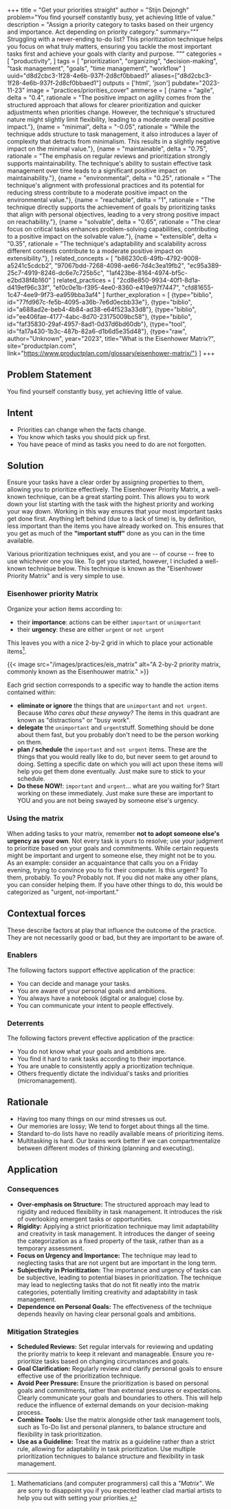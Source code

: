 +++
title = "Get your priorities straight"
author = "Stijn Dejongh"
problem="You find yourself constantly busy, yet achieving little of value."
description = "Assign a priority category to tasks based on their urgency and importance. Act depending on priority category."
summary="""
Struggling with a never-ending to-do list? This prioritization technique helps you focus on what truly matters, 
ensuring you tackle the most important tasks first and achieve your goals with clarity and purpose.
"""
categories = [
    "productivity",
]
tags = [
    "prioritization", "organizing", "decision-making", "task management", "goals", "time management", "workflow"
]
uuid="d8d2cbc3-1f28-4e6b-937f-2d8cf0bbaed1"
aliases=["d8d2cbc3-1f28-4e6b-937f-2d8cf0bbaed1"]
outputs = ['html', 'json']
pubdate="2023-11-23"
image = "practices/priorities_cover"
ammerse = [
  {name = "agile", delta = "0.4", rationale = "The positive impact on agility comes from the structured approach that allows for clearer prioritization and quicker adjustments when priorities change. However, the technique's structured nature might slightly limit flexibility, leading to a moderate overall positive impact."},
  {name = "minimal", delta = "-0.05", rationale = "While the technique adds structure to task management, it also introduces a layer of complexity that detracts from minimalism. This results in a slightly negative impact on the minimal value."},
  {name = "maintainable", delta = "0.75", rationale = "The emphasis on regular reviews and prioritization strongly supports maintainability. The technique's ability to sustain effective task management over time leads to a significant positive impact on maintainability."},
  {name = "environmental", delta = "0.25", rationale = "The technique's alignment with professional practices and its potential for reducing stress contribute to a moderate positive impact on the environmental value."},
  {name = "reachable", delta = "1", rationale = "The technique directly supports the achievement of goals by prioritizing tasks that align with personal objectives, leading to a very strong positive impact on reachability."},
  {name = "solvable", delta = "0.65", rationale = "The clear focus on critical tasks enhances problem-solving capabilities, contributing to a positive impact on the solvable value."},
  {name = "extensible", delta = "0.35", rationale = "The technique's adaptability and scalability across different contexts contribute to a moderate positive impact on extensibility."},
]
related_concepts = [
  "b86230c6-49fb-4792-9008-a5241c5cdcb2",
  "97067bdd-7268-4098-ae66-7d4c3ea19fb2",
  "ec95a389-25c7-4919-8246-dc6e7c725b5c",
  "1af423be-8164-4974-bf5c-e2bd38f4b160"
]
related_practices = [
  "2cd8e850-9934-40f1-8d1a-d419ef96c33f",
  "ef0c0e1b-f395-4ee0-8360-e419e97f7447",
  "cfd81655-1c47-4ee9-9f73-ea959bba3af4"
]
further_exploration = [
  {type="biblio", id="77fd967c-fe5b-4095-a36b-7e6d0ecbb33e"},
  {type="biblio", id="a688ad2e-beb4-4b84-ad38-e64f523a33d8"},
  {type="biblio", id="ee406fae-4177-4abc-8d70-23175009bc58"},
  {type="biblio", id="faf35830-29af-4957-8ad1-0d37d6bd60db"},
  {type="tool", id="fa17a430-1b3c-487b-82a6-d1b6d5e35d48"},
  {type="raw", author="Unknown", year="2023", title="What is the Eisenhower Matrix?", site="productplan.com", link="https://www.productplan.com/glossary/eisenhower-matrix/"}
]
+++

## Problem Statement

You find yourself constantly busy, yet achieving little of value.

## Intent

* Priorities can change when the facts change.
* You know which tasks you should pick up first.
* You have peace of mind as tasks you need to do are not forgotten.

## Solution

Ensure your tasks have a clear order by assigning properties to them, allowing you to prioritize effectively. The Eisenhower Priority Matrix, a well-known technique, can be a great starting point. This allows you to work down your list starting with the task with the highest priority and working your way down.
Working in this way ensures that your most important tasks get done first. Anything left behind (due to a lack of time) is, by definition, less important than the items you have already worked on. This ensures that you get as much of the __"important stuff"__ done as you can in the time available.

Various prioritization techniques exist, and you are -- of course -- free to use whichever one you like. To get you started, however, I included a well-known technique below. This technique is known as the "Eisenhower Priority Matrix" and is very simple to use.

### Eisenhower priority Matrix

Organize your action items according to:

* their **importance**: actions can be either `important` or `unimportant`
* their **urgency**: these are either `urgent` or `not urgent`

This leaves you with a nice 2-by-2 grid in which to place your actionable items[^1].

{{< image
src="/images/practices/eis_matrix"
alt="A 2-by-2 priority matrix, commonly known as the Eisenhouwer matrix." >}}

Each grid section corresponds to a specific way to handle the action items contained within:

- **eliminate or ignore** the things that are `unimportant` and `not urgent`. Because _Who cares abut these anyway?_ The
  items in this quadrant are known as "distractions" or "busy work".
- **delegate** the `unimportant` and `urgent`stuff. Something should be done about them fast, but you probably don't
  need to be the person working on them.
- **plan / schedule** the `important` and `not urgent` items. These are the things that you would really like
  to do, but never seem to get around to doing. Setting a specific date on which you will act upon these items will help you get them
  done eventually. Just make sure to stick to your schedule.
- **Do these NOW!**: `important` and `urgent`... what are you waiting for? Start working on these immediately. Just make
  sure these are important to YOU and you are not being swayed by someone else's urgency.

### Using the matrix

When adding tasks to your matrix, remember **not to adopt someone else's urgency as your own**. Not every task is yours to resolve; use your judgment to prioritize based on your goals and commitments. While certain requests might be important and urgent to someone else, they might not be to you. As an example: consider an acquaintance that calls you on a Friday evening, trying to convince you to fix their computer.
Is this urgent? To them, probably. To you? Probably not. If you did not make any other plans, you can consider helping them. If you have other things to do, this would be categorized as "urgent, not-important."

## Contextual forces
These describe factors at play that influence the outcome of the practice. They are not necessarily good or bad, but they are important to be aware of.

### Enablers
The following factors support effective application of the practice:

* You can decide and manage your tasks.
* You are aware of your personal goals and ambitions.
* You always have a notebook (digital or analogue) close by.
* You can communicate your intent to people effectively.

### Deterrents
The following factors prevent effective application of the practice:

* You do not know what your goals and ambitions are.
* You find it hard to rank tasks according to their importance.
* You are unable to consistently apply a prioritization technique.
* Others frequently dictate the individual's tasks and priorities (micromanagement).

## Rationale

* Having too many things on our mind stresses us out.
* Our memories are lossy; We tend to forget about things all the time.
* Standard to-do lists have no readily available means of prioritizing items.
* Multitasking is hard. Our brains work better if we can compartmentalize between different modes of thinking (planning and executing).

## Application

### Consequences

* **Over-emphasis on Structure:** The structured approach may lead to rigidity and reduced flexibility in task management. It introduces the 
  risk of overlooking emergent tasks or opportunities.
* **Rigidity:** Applying a strict prioritization technique may limit adaptability and creativity in task management. It introduces the danger of 
  seeing the categorization as a fixed property of the task, rather than as a temporary assessment. 
* **Focus on Urgency and Importance:** The technique may lead to neglecting tasks that are not urgent but are important in the long term.
* **Subjectivity in Prioritization:** The importance and urgency of tasks can be subjective, leading to potential biases in prioritization. The
  technique may lead to neglecting tasks that do not fit neatly into the matrix categories, potentially limiting creativity and
  adaptability in task management.
* **Dependence on Personal Goals:** The effectiveness of the technique depends heavily on having clear personal goals and ambitions.

### Mitigation Strategies

* **Scheduled Reviews:** Set regular intervals for reviewing and updating the priority matrix to keep it relevant and manageable. Ensure you
  re-prioritize tasks based on changing circumstances and goals.
* **Goal Clarification:** Regularly review and clarify personal goals to ensure effective use of the prioritization technique.
* **Avoid Peer Pressure:** Ensure the prioritization is based on personal goals and commitments, rather than external pressures or expectations.
  Clearly communicate your goals and boundaries to others. This will help reduce the influence of external demands on your
  decision-making process.
* **Combine Tools:** Use the matrix alongside other task management tools, such as To-Do list and personal planners, to balance structure
  and flexibility in task prioritization.
* **Use as a Guideline:** Treat the matrix as a guideline rather than a strict rule, allowing for adaptability in task prioritization. Use multiple
  prioritization techniques to balance structure and flexibility in task management.

[^1]: Mathematicians (and computer programmers) call this a _"Matrix"_. We are sorry to disappoint you if you expected leather clad martial artists to help you out with setting your priorities.